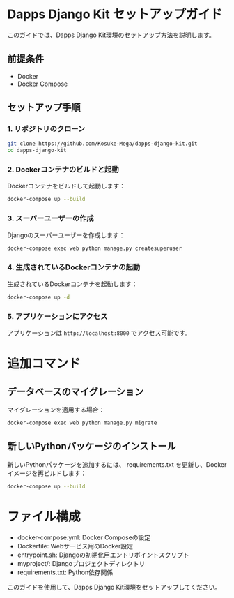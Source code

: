 # Dapps Django Kit セットアップガイド

このガイドでは、Dapps Django Kit環境のセットアップ方法を説明します。

## 前提条件

- Docker
- Docker Compose

## セットアップ手順

### 1. リポジトリのクローン

```bash
git clone https://github.com/Kosuke-Mega/dapps-django-kit.git
cd dapps-django-kit
```

### 2. Dockerコンテナのビルドと起動
Dockerコンテナをビルドして起動します：

```bash
docker-compose up --build
```

### 3. スーパーユーザーの作成
Djangoのスーパーユーザーを作成します：

```bash
docker-compose exec web python manage.py createsuperuser
```

### 4. 生成されているDockerコンテナの起動
生成されているDockerコンテナを起動します：

```bash
docker-compose up -d
```

### 5. アプリケーションにアクセス
アプリケーションは `http://localhost:8000` でアクセス可能です。

# 追加コマンド
## データベースのマイグレーション
マイグレーションを適用する場合：

```bash
docker-compose exec web python manage.py migrate
```

## 新しいPythonパッケージのインストール
新しいPythonパッケージを追加するには、 requirements.txt を更新し、Dockerイメージを再ビルドします：

```bash
docker-compose up --build
```

# ファイル構成
- docker-compose.yml: Docker Composeの設定
- Dockerfile: Webサービス用のDocker設定
- entrypoint.sh: Djangoの初期化用エントリポイントスクリプト
- myproject/: Djangoプロジェクトディレクトリ
- requirements.txt: Python依存関係



このガイドを使用して、Dapps Django Kit環境をセットアップしてください。